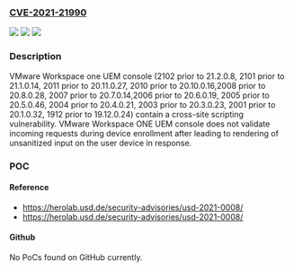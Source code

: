 ### [CVE-2021-21990](https://cve.mitre.org/cgi-bin/cvename.cgi?name=CVE-2021-21990)
![](https://img.shields.io/static/v1?label=Product&message=Vmware%20Workspace%20One%20UEM%20console&color=blue)
![](https://img.shields.io/static/v1?label=Version&message=n%2Fa&color=blue)
![](https://img.shields.io/static/v1?label=Vulnerability&message=Reflective%20Cross-site%20scripting&color=brighgreen)

### Description

VMware Workspace one UEM console (2102 prior to 21.2.0.8, 2101 prior to 21.1.0.14, 2011 prior to 20.11.0.27, 2010 prior to 20.10.0.16,2008 prior to 20.8.0.28, 2007 prior to 20.7.0.14,2006 prior to 20.6.0.19, 2005 prior to 20.5.0.46, 2004 prior to 20.4.0.21, 2003 prior to 20.3.0.23, 2001 prior to 20.1.0.32, 1912 prior to 19.12.0.24) contain a cross-site scripting vulnerability. VMware Workspace ONE UEM console does not validate incoming requests during device enrollment after leading to rendering of unsanitized input on the user device in response.

### POC

#### Reference
- https://herolab.usd.de/security-advisories/usd-2021-0008/
- https://herolab.usd.de/security-advisories/usd-2021-0008/

#### Github
No PoCs found on GitHub currently.

